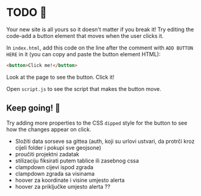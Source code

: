 # TODO 🚧

Your new site is all yours so it doesn't matter if you break it! Try editing the code–add a button element that moves when the user clicks it.

In `index.html`, add this code on the line after the comment with `ADD BUTTON HERE` in it (you can copy and paste the button element HTML):

```html
<button>Click me!</button>
```

Look at the page to see the button. Click it!

Open `script.js` to see the script that makes the button move.

## Keep going! 🚀

Try adding more properties to the CSS `dipped` style for the button to see how the changes appear on click.

- Složiti data sorseve sa gittea (auth, koji su urlovi ustvari, da protrči kroz cijeli folder i pokupi sve geojsone)
- proučiti projektni zadatak
- stilizaciju fiksirati putem tablice ili zasebnog cssa
- clampdown cijevi ispod zgrada
- clampdown zgrada sa visinama
- hoover za koordinate i visine umjesto alerta
- hoover za priključke umjesto alerta ??
